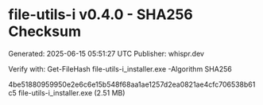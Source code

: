 file-utils-i v0.4.0 - SHA256 Checksum
=====================================
Generated: 2025-06-15 05:51:27 UTC
Publisher: whispr.dev

Verify with: Get-FileHash file-utils-i_installer.exe -Algorithm SHA256

4be51880959950e2e6c6e15b548f68aa1ae1257d2ea0821ae4cfc706538b61c5  file-utils-i_installer.exe  (2.51 MB)
